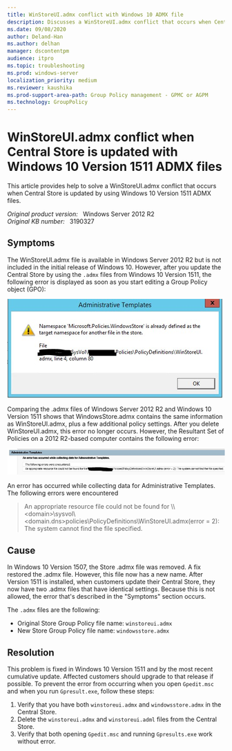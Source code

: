 ```yaml
---
title: WinStoreUI.admx conflict with Windows 10 ADMX file
description: Discusses a WinStoreUI.admx conflict that occurs when Central Store is updated by using Windows 10 Version 1511 ADMX files. This problem is fixed in Windows 10 Version1511.
ms.date: 09/08/2020
author: Deland-Han
ms.author: delhan
manager: dscontentpm
audience: itpro
ms.topic: troubleshooting
ms.prod: windows-server
localization_priority: medium
ms.reviewer: kaushika
ms.prod-support-area-path: Group Policy management - GPMC or AGPM
ms.technology: GroupPolicy
---
```

# WinStoreUI.admx conflict when Central Store is updated with Windows 10 Version 1511 ADMX files

This article provides help to solve a WinStoreUI.admx conflict that occurs when Central Store is updated by using Windows 10 Version 1511 ADMX files.

_Original product version:_ &nbsp; Windows Server 2012 R2  
_Original KB number:_ &nbsp; 3190327

## Symptoms

The WinStoreUI.admx file is available in Windows Server 2012 R2 but is not included in the initial release of Windows 10. However, after you update the Central Store by using the `.admx` files from Windows 10 Version 1511, the following error is displayed as soon as you start editing a Group Policy object (GPO):

![Screenshot of error message dialog box](./media\winstoreui-conflict-with-windows-10-1151-admx-file/error-message-dialog-box.jpg)

Comparing the .admx files of Windows Server 2012 R2 and Windows 10 Version 1511 shows that WindowsStore.admx contains the same information as WinStoreUI.admx, plus a few additional policy settings. After you delete WinStoreUI.admx, this error no longer occurs. However, the Resultant Set of Policies on a 2012 R2-based computer contains the following error:

![Screenshot of error message](./media\winstoreui-conflict-with-windows-10-1151-admx-file/error-message.jpg)

An error has occurred while collecting data for Administrative Templates. The following errors were encountered

> An appropriate resource file could not be found for \\\\\<domain>\sysvol\\<domain.dns>policies\PolicyDefinitions\WinStoreUI.admx\(error = 2): The system cannot find the file specified.

## Cause

In Windows 10 Version 1507, the Store .admx file was removed. A fix restored the .admx file. However, this file now has a new name. After Version 1511 is installed, when customers update their Central Store, they now have two .admx files that have identical settings. Because this is not allowed, the error that's described in the "Symptoms" section occurs.

The `.admx` files are the following:

- Original Store Group Policy file name: `winstoreui.admx`
- New Store Group Policy file name: `windowsstore.admx`

## Resolution

This problem is fixed in Windows 10 Version 1511 and by the most recent cumulative update. Affected customers should upgrade to that release if possible. To prevent the error from occurring when you open `Gpedit.msc` and when you run `Gpresult.exe`, follow these steps:  

1. Verify that you have both `winstoreui.admx` and `windowsstore.admx` in the Central Store.
2. Delete the `winstoreui.admx` and `winstoreui.adml` files from the Central Store.
3. Verify that both opening `Gpedit.msc` and running `Gpresults.exe` work without error.
